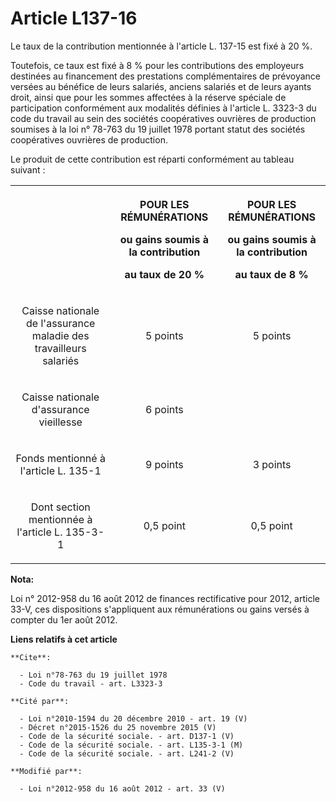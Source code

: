 # Article L137-16

Le taux de la contribution mentionnée à l'article L. 137-15 est fixé à 20 %. 

Toutefois, ce taux est fixé à 8 % pour les contributions des employeurs destinées au financement des prestations
complémentaires de prévoyance versées au bénéfice de leurs salariés, anciens salariés et de leurs ayants droit, ainsi que
pour les sommes affectées à la réserve spéciale de participation conformément aux modalités définies à l'article L. 3323-3 du
code du travail au sein des sociétés coopératives ouvrières de production soumises à la loi n° 78-763 du 19 juillet 1978
portant statut des sociétés coopératives ouvrières de production. 

Le produit de cette contribution est réparti conformément au tableau suivant : 

<table>
  <tbody>
    <tr>
      <th>

</th>
      <th>

POUR LES RÉMUNÉRATIONS 

ou gains soumis à la contribution 

au taux de 20 % 

</th>
      <th colspan="2">

POUR LES RÉMUNÉRATIONS 

ou gains soumis à la contribution 

au taux de 8 % 

</th>
    </tr>
    <tr>
      <td align="center">

Caisse nationale de l'assurance maladie des travailleurs salariés 

</td>
      <td align="center">

5 points 

</td>
      <td align="center">

5 points 

</td>
    </tr>
    <tr>
      <td align="center">

Caisse nationale d'assurance vieillesse 

</td>
      <td align="center">

6 points 

</td>
      <td align="center">

</td>
    </tr>
    <tr>
      <td align="center">

Fonds mentionné à l'article L. 135-1 

</td>
      <td align="center">

9 points 

</td>
      <td align="center">

3 points 

</td>
    </tr>
    <tr>
      <td align="center">

Dont section mentionnée à l'article L. 135-3-1 

</td>
      <td align="center">

0,5 point 

</td>
      <td align="center">

0,5 point

</td>
    </tr>
  </tbody>
</table>

**Nota:**

Loi n° 2012-958 du 16 août 2012 de finances rectificative pour 2012, article 33-V, ces dispositions s'appliquent aux
rémunérations ou gains versés à compter du 1er août 2012.

**Liens relatifs à cet article**

	**Cite**:

	  - Loi n°78-763 du 19 juillet 1978
	  - Code du travail - art. L3323-3

	**Cité par**:

	  - Loi n°2010-1594 du 20 décembre 2010 - art. 19 (V)
	  - Décret n°2015-1526 du 25 novembre 2015 (V)
	  - Code de la sécurité sociale. - art. D137-1 (V)
	  - Code de la sécurité sociale. - art. L135-3-1 (M)
	  - Code de la sécurité sociale. - art. L241-2 (V)

	**Modifié par**:

	  - Loi n°2012-958 du 16 août 2012 - art. 33 (V)
